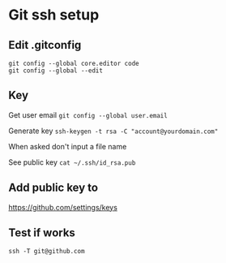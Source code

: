 # Git ssh setup

## Edit .gitconfig

```
git config --global core.editor code
git config --global --edit
```

## Key
Get user email
`git config --global user.email`

Generate key
`ssh-keygen -t rsa -C "account@yourdomain.com"`

When asked don't input a file name

See public key
`cat ~/.ssh/id_rsa.pub`

## Add public key to
https://github.com/settings/keys

## Test if works
`ssh -T git@github.com`
